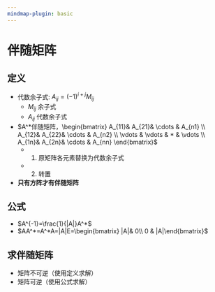 ```yaml
---
mindmap-plugin: basic
---
```


# 伴随矩阵

## 定义
- 代数余子式: $A_{ij}=(-1)^{i+j}M_{ij}$
	- $M_{ij}$ 余子式
	- $A_{ij}$ 代数余子式
- $A^*伴随矩阵，\begin{bmatrix}  A_{11}& A_{21}& \cdots  & A_{n1} \\  A_{12}& A_{22}& \cdots  & A_{n2} \\  \vdots & \vdots & * & \vdots \\  A_{1n}& A_{2n}& \cdots  & A_{nn} \end{bmatrix}$
	- 1. 原矩阵各元素替换为代数余子式
	- 2. 转置
- **只有方阵才有伴随矩阵**
## 公式
- $A^{-1}=\frac{1}{|A|}A^*$
- $AA^*=A^*A=|A|E=\begin{bmatrix}  |A|& 0\\ 0 &  |A|\end{bmatrix}$
## 求伴随矩阵
- 矩阵不可逆（使用定义求解）
- 矩阵可逆（使用公式求解）